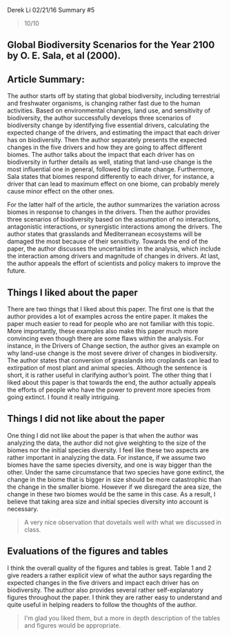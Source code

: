 Derek Li
02/21/16
Summary #5

> 10/10

## Global Biodiversity Scenarios for the Year 2100 by O. E. Sala, et al (2000).

## Article Summary:
The author starts off by stating that global biodiversity, including terrestrial and freshwater organisms, is changing rather fast due to the human activities. Based on environmental changes, land use, and sensitivity of biodiversity, the author successfully develops three scenarios of biodiversity change by identifying five essential drivers, calculating the expected change of the drivers, and estimating the impact that each driver has on biodiversity. Then the author separately presents the expected changes in the five drivers and how they are going to affect different biomes. The author talks about the impact that each driver has on biodiversity in further details as well, stating that land-use change is the most influential one in general, followed by climate change. Furthermore, Sala states that biomes respond differently to each driver, for instance, a driver that can lead to maximum effect on one biome, can probably merely cause minor effect on the other ones. 

For the latter half of the article, the author summarizes the variation across biomes in response to changes in the drivers. Then the author provides three scenarios of biodiversity based on the assumption of no interactions, antagonistic interactions, or synergistic interactions among the drivers. The author states that grasslands and Mediterranean ecosystems will be damaged the most because of their sensitivity. Towards the end of the paper, the author discusses the uncertainties in the analysis, which include the interaction among drivers and magnitude of changes in drivers. At last, the author appeals the effort of scientists and policy makers to improve the future.

## Things I liked about the paper

There are two things that I liked about this paper. The first one is that the author provides a lot of examples across the entire paper. It makes the paper much easier to read for people who are not familiar with this topic. More importantly, these examples also make this paper much more convincing even though there are some flaws within the analysis. For instance, in the Drivers of Change section, the author gives an example on why land-use change is the most severe driver of changes in biodiversity. The author states that conversion of grasslands into croplands can lead to extirpation of most plant and animal species. Although the sentence is short, it is rather useful in clarifying author’s point. The other thing that I liked about this paper is that towards the end, the author actually appeals the efforts of people who have the power to prevent more species from going extinct. I found it really intriguing. 

## Things I did not like about the paper

One thing I did not like about the paper is that when the author was analyzing the data, the author did not give weighting to the size of the biomes nor the initial species diversity. I feel like these two aspects are rather important in analyzing the data. For instance, if we assume two biomes have the same species diversity, and one is way bigger than the other. Under the same circumstance that two species have gone extinct, the change in the biome that is bigger in size should be more catastrophic than the change in the smaller biome. However if we disregard the area size, the change in these two biomes would be the same in this case. As a result, I believe that taking area size and initial species diversity into account is necessary.

> A very nice observation that dovetails well with what we discussed in class.

## Evaluations of the figures and tables

I think the overall quality of the figures and tables is great. Table 1 and 2 give readers a rather explicit view of what the author says regarding the expected changes in the five drivers and impact each driver has on biodiversity. The author also provides several rather self-explanatory figures throughout the paper. I think they are rather easy to understand and quite useful in helping readers to follow the thoughts of the author. 

> I'm glad you liked them, but a more in depth description of the tables and figures would be appropriate.
